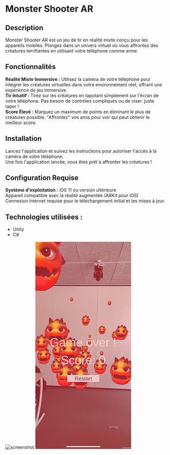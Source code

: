 # Monster Shooter AR

## Description

Monster Shooter AR est un jeu de tir en réalité mixte conçu pour les appareils mobiles. Plongez dans un univers virtuel où vous affrontez des créatures terrifiantes en utilisant votre téléphone comme arme.

## Fonctionnalités

**Réalité Mixte Immersive :** Utilisez la caméra de votre téléphone pour intégrer les créatures virtuelles dans votre environnement réel, offrant une expérience de jeu immersive.<br/>
**Tir Intuitif :** Tirez sur les créatures en tapotant simplement sur l'écran de votre téléphone. Pas besoin de contrôles compliqués ou de viser. juste taper !<br/>
**Score Élevé :** Marquez un maximum de points en éliminant le plus de créatures possible. "Affrontez" vos amis pour voir qui peut obtenir le meilleur score.


## Installation

Lancez l'application et suivez les instructions pour autoriser l'accès à la caméra de votre téléphone.<br/>
Une fois l'application lancée, vous êtes prêt à affronter les créatures !

## Configuration Requise

**Système d'exploitation :** 
iOS 11 ou version ultérieure<br/>
Appareil compatible avec la réalité augmentée (ARKit pour iOS)<br/>
Connexion Internet requise pour le téléchargement initial et les mises à jour.

## Technologies utilisées : 
* Unity
* C#

![screenshot](./screenshot/IMG_4058.PNG)
![screenshot](./screenshot/IMG_4059.PNG)
